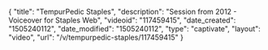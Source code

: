 {
    "title": "TempurPedic Staples",
    "description": "Session from 2012 - Voiceover for Staples Web",
    "videoid": "117459415",
    "date_created": "1505240112",
    "date_modified": "1505240112",
    "type": "captivate",
    "layout": "video",
    "url": "\/v\/tempurpedic-staples\/117459415"
}